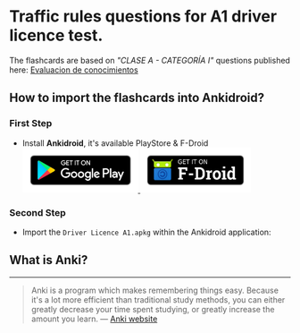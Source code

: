 # Traffic rules questions for A1 driver licence test.
The flashcards are based on _"CLASE A - CATEGORÍA I"_ questions published here: [Evaluacion de conocimientos](https://portal.mtc.gob.pe/transportes/terrestre/licencias/evaluacion-de-conocimientos.html)

## How to import the flashcards into Ankidroid?
### First Step
+ Install **Ankidroid**, it's available PlayStore & F-Droid <br />
  <a href="https://play.google.com/store/apps/details?id=com.ichi2.anki">
    <img alt="Get it on Google Play" height="80" src="logos/google-badge.png"/>
  </a>
  <a href="https://f-droid.org/en/packages/com.ichi2.anki/">
    <img alt="Get it on F-Droid" height="80" src="logos/f-droid-badge.png">
  </a>

### Second Step
+ Import the `Driver Licence A1.apkg` within the Ankidroid application:

## What is Anki?
---
> Anki is a program which makes remembering things easy. Because it's a lot more efficient than traditional study methods, you can either greatly decrease your time spent studying, or greatly increase the amount you learn. 
— [Anki website](https://apps.ankiweb.net/) 
